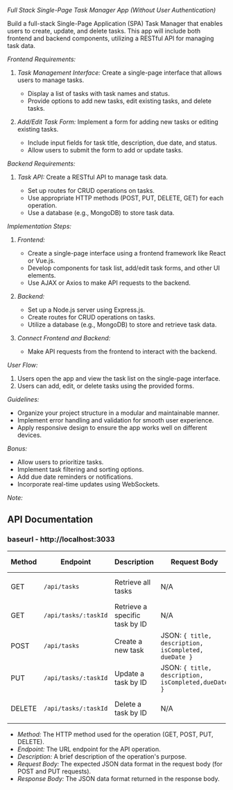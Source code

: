 *Full Stack Single-Page Task Manager App (Without User Authentication)*

Build a full-stack Single-Page Application (SPA) Task Manager that enables users to create, update, and delete tasks. This app will include both frontend and backend components, utilizing a RESTful API for managing task data.

*Frontend Requirements:*

1. *Task Management Interface:*
   Create a single-page interface that allows users to manage tasks.
   
   - Display a list of tasks with task names and status.
   - Provide options to add new tasks, edit existing tasks, and delete tasks.

2. *Add/Edit Task Form:*
   Implement a form for adding new tasks or editing existing tasks.
   
   - Include input fields for task title, description, due date, and status.
   - Allow users to submit the form to add or update tasks.

*Backend Requirements:*

1. *Task API:*
   Create a RESTful API to manage task data.
   
   - Set up routes for CRUD operations on tasks.
   - Use appropriate HTTP methods (POST, PUT, DELETE, GET) for each operation.
   - Use a database (e.g., MongoDB) to store task data.

*Implementation Steps:*

1. *Frontend:*
   - Create a single-page interface using a frontend framework like React or Vue.js.
   - Develop components for task list, add/edit task forms, and other UI elements.
   - Use AJAX or Axios to make API requests to the backend.

2. *Backend:*
   - Set up a Node.js server using Express.js.
   - Create routes for CRUD operations on tasks.
   - Utilize a database (e.g., MongoDB) to store and retrieve task data.

3. *Connect Frontend and Backend:*
   - Make API requests from the frontend to interact with the backend.

*User Flow:*

1. Users open the app and view the task list on the single-page interface.
2. Users can add, edit, or delete tasks using the provided forms.

*Guidelines:*

- Organize your project structure in a modular and maintainable manner.
- Implement error handling and validation for smooth user experience.
- Apply responsive design to ensure the app works well on different devices.

*Bonus:*

- Allow users to prioritize tasks.
- Implement task filtering and sorting options.
- Add due date reminders or notifications.
- Incorporate real-time updates using WebSockets.

*Note:*

## API Documentation 

### baseurl - http://localhost:3033

| Method | Endpoint             | Description                           | Request Body                           | Response Body              |
|--------|----------------------|---------------------------------------|-----------------------------------------|----------------------------|
| GET    | `/api/tasks`         | Retrieve all tasks                    | N/A                                     | Array of task objects     |
| GET    | `/api/tasks/:taskId` | Retrieve a specific task by ID         | N/A                                     | Single task object        |
| POST   | `/api/tasks`         | Create a new task                     | JSON: `{ title, description, isCompleted, dueDate }` | Created task object       |
| PUT    | `/api/tasks/:taskId` | Update a task by ID                   | JSON: `{ title, description, isCompleted,dueDate }` | Updated task object       |
| DELETE | `/api/tasks/:taskId` | Delete a task by ID                   | N/A                                     | Deleted task object       |

- *Method:* The HTTP method used for the operation (GET, POST, PUT, DELETE).
- *Endpoint:* The URL endpoint for the API operation.
- *Description:* A brief description of the operation's purpose.
- *Request Body:* The expected JSON data format in the request body (for POST and PUT requests).
- *Response Body:* The JSON data format returned in the response body.